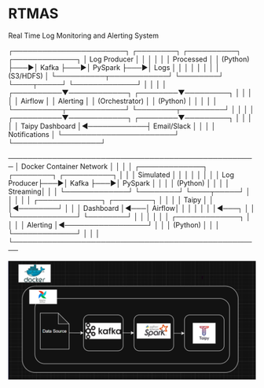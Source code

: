 # RTMAS
Real Time Log Monitoring and Alerting System

┌───────────────────────┐    ┌────────┐    ┌──────────┐    ┌─────────────┐
│  Log Producer         │    │        │    │          │    │ Processed   │
│  (Python)             ├───►│ Kafka  ├───►│ PySpark  ├───►│ Logs        │
│                       │    │        │    │          │    │ (S3/HDFS)   │
└──────────┬────────────┘    └────────┘    └────┬─────┘    └─────────────┘
           │                                    │
           │                                    │
┌──────────▼────────────┐             ┌────────▼─────────┐
│                       │             │                  │
│  Airflow              │             │  Alerting        │
│  (Orchestrator)       │             │  (Python)        │
│                       │             │                  │
└──────────┬────────────┘             └────────┬─────────┘
           │                                    │
           │                                    │
┌──────────▼────────────┐             ┌────────▼─────────┐
│                       │             │                  │
│  Taipy Dashboard      │◄────────────┤  Email/Slack     │
│                       │             │  Notifications   │
└───────────────────────┘             └──────────────────┘

───────────────────────────────────────────────────
│                   Docker Container Network       │
│                                                 │
│  ┌─────────────┐    ┌────────┐    ┌──────────┐  │
│  │ Simulated   │    │        │    │          │  │
│  │ Log Producer├───►│ Kafka  ├───►│ PySpark  │  │
│  │ (Python)    │    │        │    │ Streaming│  │
│  └─────────────┘    └────────┘    └────┬─────┘  │
│                                        │        │
│  ┌─────────────┐    ┌────────┐         │        │
│  │ Taipy       │    │        │◄────────┘        │
│  │ Dashboard   │◄───│ Airflow│                  │
│  │             │    │        │◄───┐             │
│  └─────────────┘    └────────┘    │             │
│                                   │             │
│  ┌─────────────┐                  │             │
│  │ Alerting    │◄─────────────────┘             │
│  │ (Python)    │                                │
│  └─────────────┘                                │
│                                                 │
└───────────────────────────────────────────────────

![alt text](image.png)